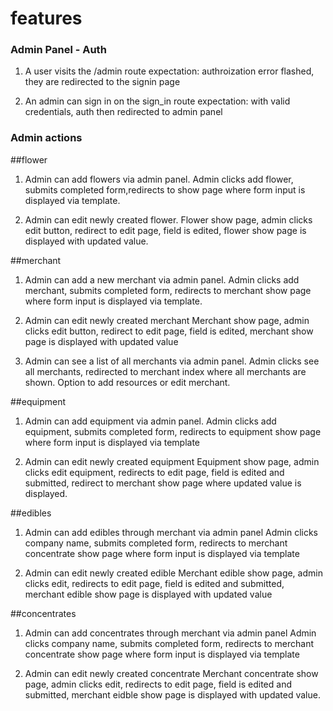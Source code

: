 


# features

### Admin Panel - Auth

1. A user visits the /admin route
		expectation: authroization error flashed, they are redirected to the signin page

2. An admin can sign in on the sign_in route
		expectation: with valid credentials, auth then redirected to admin panel

### Admin actions

##flower
1. Admin can add flowers via admin panel.
	 Admin clicks add flower, submits completed form,redirects to show page where form input is displayed via template.

2. Admin can edit newly created flower.
	 Flower show page, admin clicks edit button, redirect to edit page, field is edited, flower show page is displayed with updated value.

##merchant

1. Admin can add a new merchant via admin panel.
	 Admin clicks add merchant, submits completed form, redirects to merchant show page where form input is displayed via template.

2. Admin can edit newly created merchant
	 Merchant show page, admin clicks edit button, redirect to edit page, field is edited, merchant show page is displayed with updated value

3. Admin can see a list of all merchants via admin panel.
	 Admin clicks see all merchants, redirected to merchant index where all merchants are shown. Option to add resources or edit merchant.

##equipment

1. Admin can add equipment via admin panel.
	 Admin clicks add equipment, submits completed form, redirects to equipment show page where form input is displayed via template

2. Admin can edit newly created equipment
	 Equipment show page, admin clicks edit equipment, redirects to edit page, field is edited and submitted, redirect to merchant show page where updated value is displayed.

##edibles

1. Admin can add edibles through merchant via admin panel
	 Admin clicks company name, submits completed form, redirects to merchant concentrate show page where form input is displayed via template

2. Admin can edit newly created edible
	 Merchant edible show page, admin clicks edit, redirects to edit page, field is edited and submitted, merchant edible show page is displayed with updated value

##concentrates

1. Admin can add concentrates through merchant via admin panel
	 Admin clicks company name, submits completed form, redirects to merchant concentrate show page where form input is displayed via template

2. Admin can edit newly created concentrate
	 Merchant concentrate show page, admin clicks edit, redirects to edit page, field is edited and submitted, merchant eidble show page is displayed with updated value.

